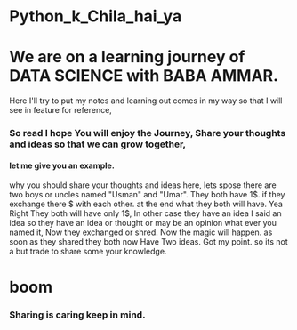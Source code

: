 # Python_k_Chila_hai_ya
# We are on a learning journey of DATA SCIENCE with BABA AMMAR. 
Here I'll try to put my notes and learning out comes in my way so that I will see in feature for reference, 
### So read I hope You will enjoy the Journey, Share your thoughts and ideas so that we can grow together,
#### let me give you an example.
why you should share your thoughts and ideas here, lets spose there are two boys or uncles named "Usman" and "Umar". They both have 1$. if they exchange there $ with each other. at the end what they both will have. Yea Right They both will have only 1$, In other case they have an idea I said an idea so they have an  idea or thought or may be an opinion what ever you named it, Now they exchanged or shred. Now the magic will happen. as soon as they shared they both now Have Two ideas. Got my point. so its not a but trade to share some your knowledge. 
# boom 
### Sharing is caring keep in mind.

